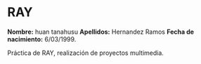 # RAY

**Nombre:** huan tanahusu
**Apellidos:** Hernandez Ramos
**Fecha de nacimiento:** 6/03/1999.  

Práctica de RAY, realización de proyectos multimedia.
